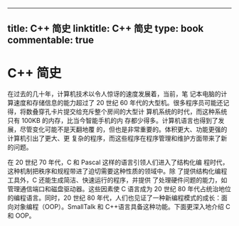 
---
title: C++ 简史
linktitle: C++ 简史
type: book
commentable: true
---

# C++ 简史

在过去的几十年，计算机技术以令人惊讶的速度发展着，当前，笔 记本电脑的计算速度和存储信息的能力超过了 20 世纪 60 年代的大型机。很多程序员可能还记得，将数叠穿孔卡片提交给充斥整个房间的大型计 算机系统的时代，而这种系统只有 100KB 的内存，比当今智能手机的内 存都少得多。计算机语言也得到了发展，尽管变化可能不是天翻地覆 的，但也是非常重要的。体积更大、功能更强的计算机引出了更大、更 复杂的程序，而这些程序在程序管理和维护方面带来了新的问题。

在 20 世纪 70 年代，C 和 Pascal 这样的语言引领人们进入了结构化编 程时代，这种机制把秩序和规程带进了迫切需要这种性质的领域中。除 了提供结构化编程工具外，C 还能生成简洁、快速运行的程序，并提供 了处理硬件问题的能力，如管理通信端口和磁盘驱动器。这些因素使 C 语言成为 20 世纪 80 年代占统治地位的编程语言。同时，20 世纪 80 年代，人们也见证了一种新编程模式的成长：面向对象编程（OOP）。SmallTalk 和 C++语言具备这种功能。下面更深入地介绍 C 和 OOP。

    